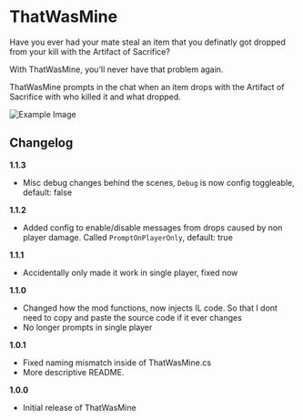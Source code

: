 # ThatWasMine

Have you ever had your mate steal an item that you definatly got dropped from your kill with the Artifact of Sacrifice?

With ThatWasMine, you'll never have that problem again.

ThatWasMine prompts in the chat when an item drops with the Artifact of Sacrifice with who killed it and what dropped.

![Example Image](https://i.imgur.com/sXQo5bt.png)

## Changelog

**1.1.3**

* Misc debug changes behind the scenes, `Debug` is now config toggleable, default: false

**1.1.2**

* Added config to enable/disable messages from drops caused by non player damage. Called `PromptOnPlayerOnly`, default: true

**1.1.1**

* Accidentally only made it work in single player, fixed now

**1.1.0**

* Changed how the mod functions, now injects IL code. So that I dont need to copy and paste the source code if it ever changes
* No longer prompts in single player

**1.0.1**

* Fixed naming mismatch inside of ThatWasMine.cs
* More descriptive README.

**1.0.0**

* Initial release of ThatWasMine

